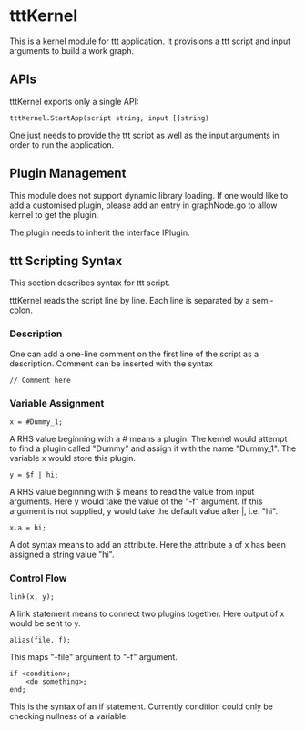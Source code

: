# tttKernel

This is a kernel module for ttt application. It provisions a ttt script and input arguments to build a work graph.

## APIs

tttKernel exports only a single API:
```
tttKernel.StartApp(script string, input []string)
```
One just needs to provide the ttt script as well as the input arguments in order to run the application.

## Plugin Management

This module does not support dynamic library loading. If one would like to add a customised plugin, please add an entry in graphNode.go to allow kernel to get the plugin.

The plugin needs to inherit the interface IPlugin.

## ttt Scripting Syntax

This section describes syntax for ttt script.

tttKernel reads the script line by line. Each line is separated by a semi-colon.

### Description

One can add a one-line comment on the first line of the script as a description. Comment can be inserted with the syntax
```
// Comment here
```

### Variable Assignment
```
x = #Dummy_1;
```
A RHS value beginning with a # means a plugin. The kernel would attempt to find a plugin called "Dummy" and assign it with the name "Dummy_1". The variable x would store this plugin.

```
y = $f | hi;
```
A RHS value beginning with $ means to read the value from input arguments. Here y would take the value of the "-f" argument. If this argument is not supplied, y would take the default value after |, i.e. "hi".
```
x.a = hi;
```
A dot syntax means to add an attribute. Here the attribute a of x has been assigned a string value "hi".

### Control Flow
```
link(x, y);
```
A link statement means to connect two plugins together. Here output of x would be sent to y.
```
alias(file, f);
```
This maps "-file" argument to "-f" argument.
```
if <condition>;
    <do something>;
end;
```
This is the syntax of an if statement. Currently condition could only be checking nullness of a variable.